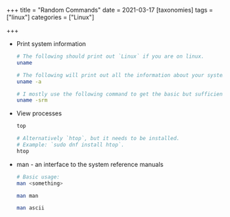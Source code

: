 +++
title = "Random Commands"
date = 2021-03-17
[taxonomies]
tags = ["linux"]
categories = ["Linux"]

+++

- Print system information

  ```bash
  # The following should print out `Linux` if you are on linux.
  uname

  # The following will print out all the information about your system.
  uname -a

  # I mostly use the following command to get the basic but sufficient information about my current system.
  uname -srm
  ```

- View processes

  ```bash
  top

  # Alternatively `htop`, but it needs to be installed.
  # Example: `sudo dnf install htop`.
  htop
  ```

- man - an interface to the system reference manuals

  ```bash
  # Basic usage:
  man <something>

  man man

  man ascii
  ```
